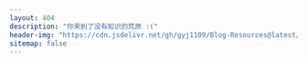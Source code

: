 ```yaml
---
layout: 404
description: "你来到了没有知识的荒原 :("
header-img: "https://cdn.jsdelivr.net/gh/gyj1109/Blog-Resources@latest/img/404-bg.jpg"
sitemap: false
---
```

